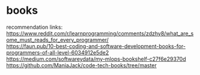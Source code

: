 # books


recommendation links:
https://www.reddit.com/r/learnprogramming/comments/zdzhy8/what_are_some_must_reads_for_every_programmer/  
https://faun.pub/10-best-coding-and-software-development-books-for-programmers-of-all-level-6034912e5de2  
https://medium.com/softwareydata/my-mlops-bookshelf-c27f6e29370d  
https://github.com/ManiaJack/code-tech-books/tree/master  
